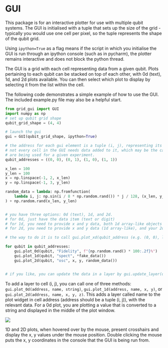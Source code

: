 # GUI 

This package is for an interactive plotter for use with 
multiple qubit systems. The GUI is initialised with a tuple that 
sets up the size of the grid - typically you would use one cell per pixel, 
so the tuple represents the shape of the qubit grid. 

Using ```ipython=True``` as a flag means if the script in which you initialise the 
GUI is run through an ipython console (such as in pycharm), the plotter remains interactive
and does not block the python thread. 

The GUI is a grid with each cell representing data from a given qubit. Plots pertaining to each 
qubit can be stacked on top of each other, with 0d (text), 1d, and 2d plots available. 
You can then select which plot to display by selecting it from the list within the 
cell.

The following code demonstrates a simple example of how to use the GUI. The included example.py file 
may also be a helpful start. 

```python
from grid_gui import GUI 
import numpy as np 
# set up qubit grid shape
qubit_grid_shape = (4, 4)

# launch the gui
gui = GUI(qubit_grid_shape, ipython=True)

# the address for each gui element is a tuple (i, j), representing its position in the grid. 
# not every cell in the GUI needs data added to it, which may be the case if only some qubits 
# are being used for a given experiment. 
qubit_addresses = ((0, 0), (0, 1), (1, 0), (1, 1))

x_len = 100
y_len = 100
x = np.linspace(-1, 2, x_len)
y = np.linspace(-1, 3, y_len)

random_data = lambda: np.fromfunction(
    lambda i, j: np.sin(i / 8 * np.random.rand()) * j / 128, (x_len, y_len), dtype=float
) + np.random.rand(x_len, y_len)


# you have three options: 0d (text), 1d, and 2d.
# for 0d, just have the data item (text or digit)
# for 1d, you need to provide x and y data, both 1d array-like objects
# for 2d, you need to provide x and y data (1d array-like), and your 2d array-like data array

# the way to do it is to call gui.plot_xd(qubit_address (e.g. (0, 0), layer name, x, y....)

for qubit in qubit_addresses:
    gui.plot_0d(qubit, "Fidelity", f"{np.random.rand() * 100:.2f}%")
    gui.plot_1d(qubit, "spect", *fake_data())
    gui.plot_2d(qubit, "osc", x, y, random_data())


# if you like, you can update the data in a layer by gui.update_layer(qubit_address (i, j), layer_name, data)
```

To add a layer to cell (i, j), you can call one of three methods: 
```gui.plot_0d(address, name, string)```, ```gui.plot_1d(address, name, x, y)```,
or ```gui.plot_2d(address, name, x, y, z)```. This adds a layer called name to the plot widget in cell
address (address should be a tuple (i, j)), with the relevant data. For a 0d plot, you are plotting a value
that is converted to a string and displayed in the middle of the plot window. 

![](image.png)

1D and 2D plots, when hovered over by the mouse, present crosshairs and display the x, y values 
under the mouse position. Double clicking the mouse puts the x, y coordinates in the console 
that the GUI is being run from. 